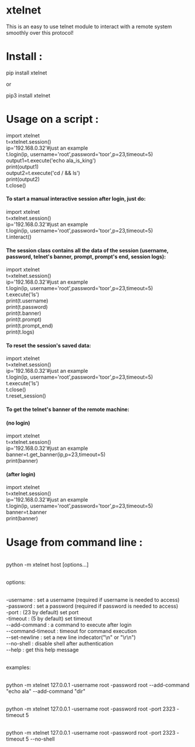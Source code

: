 # xtelnet
This is an easy to use telnet module to interact with a remote system smoothly over this protocol!

# Install :

pip install xtelnet

or

pip3 install xtelnet

# Usage on a script :

import xtelnet
<br>t=xtelnet.session()
<br>ip='192.168.0.32'#just an example
<br>t.login(ip, username='root',password='toor',p=23,timeout=5)
<br>output1=t.execute('echo ala_is_king')
<br>print(output1)
<br>output2=t.execute('cd / && ls')
<br>print(output2)
<br>t.close()



<h4>To start a manual interactive session after login, just do:</h4>


import xtelnet
<br>t=xtelnet.session()
<br>ip='192.168.0.32'#just an example
<br>t.login(ip, username='root',password='toor',p=23,timeout=5)
<br>t.interact()



<h4>The session class contains all the data of the session (username, password, telnet's banner, prompt, prompt's end, session logs):</h4>



import xtelnet
<br>t=xtelnet.session()
<br>ip='192.168.0.32'#just an example
<br>t.login(ip, username='root',password='toor',p=23,timeout=5)
<br>t.execute('ls')
<br>print(t.username)
<br>print(t.password)
<br>print(t.banner)
<br>print(t.prompt)
<br>print(t.prompt_end)
<br>print(t.logs)



<h4>To reset the session's saved data:</h4>



import xtelnet
<br>t=xtelnet.session()
<br>ip='192.168.0.32'#just an example
<br>t.login(ip, username='root',password='toor',p=23,timeout=5)
<br>t.execute('ls')
<br>t.close()
<br>t.reset_session()


<h4>To get the telnet's banner of the remote machine:</h4>


<h4>(no login)</h4>

import xtelnet
<br>t=xtelnet.session()
<br>ip='192.168.0.32'#just an example
<br>banner=t.get_banner(ip,p=23,timeout=5)
<br>print(banner)



<h4>(after login)</h4>



import xtelnet
<br>t=xtelnet.session()
<br>ip='192.168.0.32'#just an example
<br>t.login(ip, username='root',password='toor',p=23,timeout=5)
<br>banner=t.banner
<br>print(banner)



# Usage from command line :

<br>python -m xtelnet host [options...]

<br>options:


<br>-username : set a username (required if username is needed to access)
<br>-password : set a password (required if password is needed to access)
<br>-port : (23 by default) set port
<br>-timeout : (5 by default) set timeout
<br>--add-command : a command to execute after login
<br>--command-timeout : timeout for command execution
<br>--set-newline : set a new line indecator("\n" or "\r\n")
<br>--no-shell : disable shell after authentication
<br>--help : get this help message

<br>examples:

<br>python -m xtelnet 127.0.0.1 -username root -password root --add-command "echo ala" --add-command "dir"

<br>python -m xtelnet 127.0.0.1 -username root -password root -port 2323 -timeout 5

<br>python -m xtelnet 127.0.0.1 -username root -password root -port 2323 -timeout 5 --no-shell
